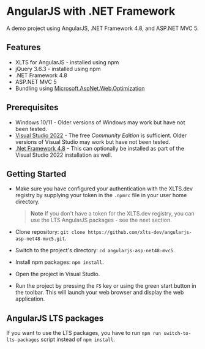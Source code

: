 # AngularJS with .NET Framework
A demo project using AngularJS, .NET Framework 4.8, and ASP.NET MVC 5.

## Features

- XLTS for AngularJS - installed using npm
- jQuery 3.6.3 - installed using npm
- .NET Framework 4.8
- ASP.NET MVC 5
- Bundling using [Microsoft.AspNet.Web.Optimization](https://docs.microsoft.com/en-us/aspnet/mvc/overview/performance/bundling-and-minification)

## Prerequisites

- Windows 10/11 - Older versions of Windows may work but have not been tested.
- [Visual Studio 2022](https://visualstudio.microsoft.com/downloads/) - The free *Community Edition* is sufficient.
Older versions of Visual Studio may work but have not been tested.
- [.Net Framework 4.8](https://dotnet.microsoft.com/en-us/download/dotnet-framework) - This can optionally be installed
as part of the Visual Studio 2022 installation as well.

## Getting Started
- Make sure you have configured your authentication with the XLTS.dev registry by supplying your token in the `.npmrc` file in your user home directory.

  > **Note**
  > If you don't have a token for the XLTS.dev registry, you can use the LTS AngularJS packages - see the next section.

- Clone repository: `git clone https://github.com/xlts-dev/angularjs-asp-net48-mvc5.git`.
- Switch to the project's directory: `cd angularjs-asp-net48-mvc5`.
- Install npm packages: `npm install`.
- Open the project in Visual Studio.
- Run the project by pressing the `F5` key or using the green start button in the toolbar. This will launch your web
  browser and display the web application.

## AngularJS LTS packages
If you want to use the LTS packages, you have to run `npm run switch-to-lts-packages` script instead of `npm install`.
